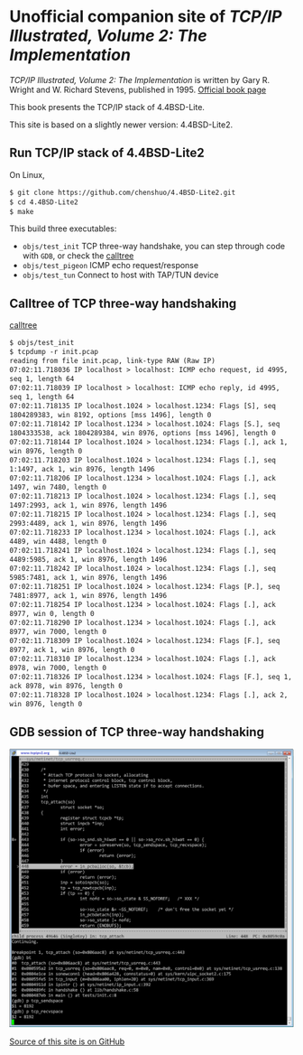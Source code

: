 <h1>Unofficial companion site of <i>TCP/IP Illustrated, Volume 2: The Implementation</i></h1>

_TCP/IP Illustrated, Volume 2: The Implementation_ is written by
Gary R. Wright and W. Richard Stevens, published in 1995.
[Official book page](http://www.kohala.com/start/tcpipiv2.html)

This book presents the TCP/IP stack of 4.4BSD-Lite.

This site is based on a slightly newer version: 4.4BSD-Lite2.

## Run TCP/IP stack of 4.4BSD-Lite2

On Linux,
```bash
$ git clone https://github.com/chenshuo/4.4BSD-Lite2.git
$ cd 4.4BSD-Lite2
$ make
```

This build three executables:

- `objs/test_init`  TCP three-way handshake, you can step through code with `GDB`,
    or check the [calltree](calltree/init.html)
- `objs/test_pigeon`  ICMP echo request/response
- `objs/test_tun`  Connect to host with TAP/TUN device

## Calltree of TCP three-way handshaking
[calltree](calltree/init.html)

```
$ objs/test_init
$ tcpdump -r init.pcap
reading from file init.pcap, link-type RAW (Raw IP)
07:02:11.718036 IP localhost > localhost: ICMP echo request, id 4995, seq 1, length 64
07:02:11.718039 IP localhost > localhost: ICMP echo reply, id 4995, seq 1, length 64
07:02:11.718135 IP localhost.1024 > localhost.1234: Flags [S], seq 1804289383, win 8192, options [mss 1496], length 0
07:02:11.718142 IP localhost.1234 > localhost.1024: Flags [S.], seq 1804333538, ack 1804289384, win 8976, options [mss 1496], length 0
07:02:11.718144 IP localhost.1024 > localhost.1234: Flags [.], ack 1, win 8976, length 0
07:02:11.718203 IP localhost.1024 > localhost.1234: Flags [.], seq 1:1497, ack 1, win 8976, length 1496
07:02:11.718206 IP localhost.1234 > localhost.1024: Flags [.], ack 1497, win 7480, length 0
07:02:11.718213 IP localhost.1024 > localhost.1234: Flags [.], seq 1497:2993, ack 1, win 8976, length 1496
07:02:11.718215 IP localhost.1024 > localhost.1234: Flags [.], seq 2993:4489, ack 1, win 8976, length 1496
07:02:11.718233 IP localhost.1234 > localhost.1024: Flags [.], ack 4489, win 4488, length 0
07:02:11.718241 IP localhost.1024 > localhost.1234: Flags [.], seq 4489:5985, ack 1, win 8976, length 1496
07:02:11.718242 IP localhost.1024 > localhost.1234: Flags [.], seq 5985:7481, ack 1, win 8976, length 1496
07:02:11.718251 IP localhost.1024 > localhost.1234: Flags [P.], seq 7481:8977, ack 1, win 8976, length 1496
07:02:11.718254 IP localhost.1234 > localhost.1024: Flags [.], ack 8977, win 0, length 0
07:02:11.718290 IP localhost.1234 > localhost.1024: Flags [.], ack 8977, win 7000, length 0
07:02:11.718309 IP localhost.1024 > localhost.1234: Flags [F.], seq 8977, ack 1, win 8976, length 0
07:02:11.718310 IP localhost.1234 > localhost.1024: Flags [.], ack 8978, win 7000, length 0
07:02:11.718326 IP localhost.1234 > localhost.1024: Flags [F.], seq 1, ack 8978, win 8976, length 0
07:02:11.718328 IP localhost.1024 > localhost.1234: Flags [.], ack 2, win 8976, length 0
```

## GDB session of TCP three-way handshaking
![GDB](gdb.png)

[Source of this site is on GitHub](http://github.com/chenshuo/tcpipv2)

